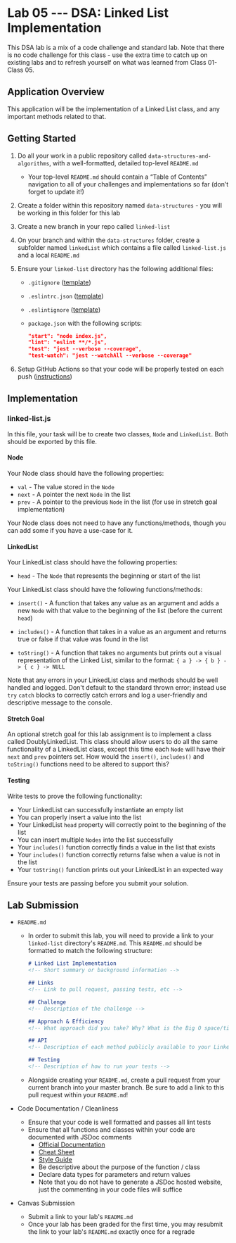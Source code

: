 # Lab 05 --- DSA: Linked List Implementation

This DSA lab is a mix of a code challenge and standard lab. Note that there is no code challenge for this class - use the extra time to catch up on existing labs and to refresh yourself on what was learned from Class 01-Class 05. 

## Application Overview

This application will be the implementation of a Linked List class, and any important methods related to that. 

## Getting Started

1. Do all your work in a public repository called `data-structures-and-algorithms`, with a well-formatted, detailed top-level `README.md`

   * Your top-level `README.md` should contain a “Table of Contents” navigation to all of your challenges and implementations so far (don’t forget to update it!)

2. Create a folder within this repository named `data-structures` - you will be working in this folder for this lab

3. Create a new branch in your repo called `linked-list`

4. On your branch and within the `data-structures` folder, create a subfolder named `linkedList` which contains a file called `linked-list.js` and a local `README.md`

5. Ensure your `linked-list` directory has the following additional files: 

   * `.gitignore` ([template](../../configs/.gitignore))

   * `.eslintrc.json` ([template](../../configs/.eslintrc.json))

   * `.eslintignore` ([template](../../configs/.eslintignore))

   * `package.json` with the following scripts: 

     ```json
     "start": "node index.js",
     "lint": "eslint **/*.js",
     "test": "jest --verbose --coverage",
     "test-watch": "jest --watchAll --verbose --coverage"
     ```

6. Setup GitHub Actions so that your code will be properly tested on each push ([instructions](../../reference/github-actions.md))

## Implementation 

### linked-list.js

In this file, your task will be to create two classes, `Node` and `LinkedList`. Both should be exported by this file. 

#### Node

Your Node class should have the following properties: 

* `val` - The value stored in the `Node`
* `next` - A pointer the next `Node` in the list
* `prev` - A pointer to the previous `Node` in the list (for use in stretch goal implementation)

Your Node class does not need to have any functions/methods, though you can add some if you have a use-case for it. 

#### LinkedList 

Your LinkedList class should have the following properties: 

* `head` - The `Node` that represents the beginning or start of the list

Your LinkedList class should have the following functions/methods: 

* `insert()` - A function that takes any value as an argument and adds a new `Node` with that value to the beginning of the list (before the current `head`)

* `includes()` - A function that takes in a value as an argument and returns true or false if that value was found in the list
* `toString()` - A function that takes no arguments but prints out a visual representation of the Linked List, similar to the format: `{ a } -> { b } -> { c } -> NULL`

Note that any errors in your LinkedList class and methods should be well handled and logged. Don't default to the standard thrown error; instead use `try` `catch` blocks to correctly catch errors and log a user-friendly and descriptive message to the console. 

#### Stretch Goal 

An optional stretch goal for this lab assignment is to implement a class called DoublyLinkedList. This class should allow users to do all the same functionality of a LinkedList class, except this time each `Node` will have their `next` and `prev` pointers set. How would the `insert()`, `includes()` and `toString()` functions need to be altered to support this? 

#### Testing

Write tests to prove the following functionality: 

* Your LinkedList can successfully instantiate an empty list 
* You can properly insert a value into the list 
* Your LinkedList `head` property will correctly point to the beginning of the list 
* You can insert multiple `Nodes` into the list successfully 
* Your `includes()` function correctly finds a value in the list that exists 
* Your `includes()` function correctly returns false when a value is not in the list
* Your `toString()` function prints out your LinkedList in an expected way

Ensure your tests are passing before you submit your solution.

## Lab Submission 

* `README.md`

  * In order to submit this lab, you will need to provide a link to your `linked-list` directory's `README.md`. This `README.md` should be formatted to match the following structure: 	

    ```markdown
    # Linked List Implementation
    <!-- Short summary or background information -->
    
    ## Links
    <!-- Link to pull request, passing tests, etc --> 
    
    ## Challenge
    <!-- Description of the challenge -->
    
    ## Approach & Efficiency
    <!-- What approach did you take? Why? What is the Big O space/time for this approach? -->
    
    ## API
    <!-- Description of each method publicly available to your Linked List -->
    
    ## Testing
    <!-- Description of how to run your tests -->
    ```

  * Alongside creating your `README.md`, create a pull request from your current branch into your master branch. Be sure to add a link to this pull request within your `README.md`! 

* Code Documentation / Cleanliness

  * Ensure that your code is well formatted and passes all lint tests 
  * Ensure that all functions and classes within your code are documented with JSDoc comments
    * [Official Documentation](http://usejsdoc.org/about-getting-started.html) 
    * [Cheat Sheet](https://devhints.io/jsdoc) 
    * [Style Guide](https://github.com/shri/JSDoc-Style-Guide)
    * Be descriptive about the purpose of the function / class
    * Declare data types for parameters and return values
    * Note that you do not have to generate a JSDoc hosted website, just the commenting in your code files will suffice

* Canvas Submission

  * Submit a link to your lab's `README.md` 
  * Once your lab has been graded for the first time, you may resubmit the link to your lab's `README.md` exactly once for a regrade